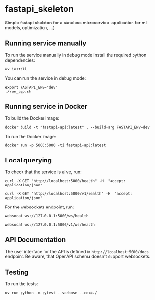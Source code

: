 # fastapi_skeleton

Simple fastapi skeleton for a stateless microservice (application for ml models, optimization, ...)

## Running service manually

To run the service manually in debug mode install the required python dependencies:

`uv install`

You can run the service in debug mode:

```
export FASTAPI_ENV="dev"
./run_app.sh
```

## Running service in Docker

To build the Docker image:

`docker build -t "fastapi-api:latest" . --build-arg FASTAPI_ENV=dev`

To run the Docker image:

```
docker run -p 5000:5000 -ti fastapi-api:latest
```

## Local querying

To check that the service is alive, run:

`curl -X GET "http://localhost:5000/health" -H  "accept: application/json"`

`curl -X GET "http://localhost:5000/v1/health" -H  "accept: application/json"`

For the websockets endpoint, run:

`websocat ws://127.0.0.1:5000/ws/health`

`websocat ws://127.0.0.1:5000/v1/ws/health`


## API Documentation

The user interface for the API is defined in `http://localhost:5000/docs` endpoint.
Be aware, that OpenAPI schema doesn't support websockets.

## Testing

To run the tests:

`uv run python -m pytest --verbose --cov=./`
